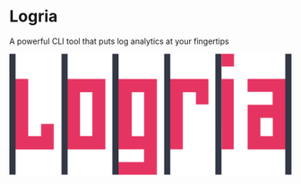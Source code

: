 # Logria
 A powerful CLI tool that puts log analytics at your fingertips

![Logria Logo](/branding/logria.png)